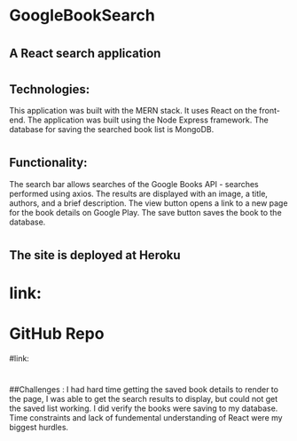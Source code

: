 # GoogleBookSearch
#
## A React search application
#
#
## Technologies: 
This application was built with the MERN stack. 
It uses React on the front-end.
The application was built using the Node Express framework.
The database for saving the searched book list is MongoDB. 
##
#
## Functionality:
The search bar allows searches of the Google Books API - searches performed using axios. 
The results are displayed with an image, a title, authors, and a brief description. 
The view button opens a link to a new page for the book details on Google Play. 
The save button saves the book to the database. 
#
##
## The site is deployed at Heroku 
# link: 
# GitHub Repo 
#link: 
#
##

##Challenges : I had hard time getting the saved book details to render to the page, I was able to get the search results to display, but could not get the saved list working. I did verify the books were saving to my database. Time constraints and lack of fundemental understanding of React were my biggest hurdles. 
